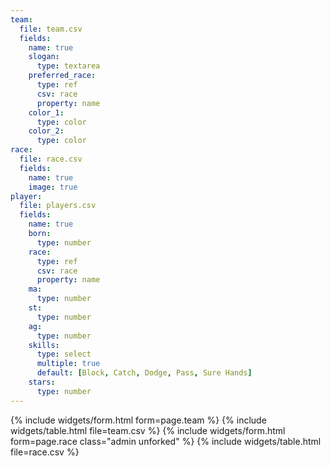 ```yaml
---
team:
  file: team.csv
  fields:
    name: true
    slogan:
      type: textarea
    preferred_race:
      type: ref
      csv: race
      property: name
    color_1:
      type: color
    color_2:
      type: color
race:
  file: race.csv
  fields:
    name: true
    image: true
player:
  file: players.csv
  fields:
    name: true
    born:
      type: number
    race:
      type: ref
      csv: race
      property: name
    ma:
      type: number
    st:
      type: number
    ag:
      type: number
    skills:
      type: select
      multiple: true
      default: [Block, Catch, Dodge, Pass, Sure Hands]
    stars:
      type: number
---
```

{% include widgets/form.html form=page.team %}
{% include widgets/table.html file=team.csv %}
{% include widgets/form.html form=page.race class="admin unforked" %}
{% include widgets/table.html file=race.csv %}
